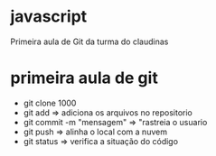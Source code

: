 # javascript
Primeira aula de Git da turma do claudinas

# primeira aula de git

- git clone 1000 <caminho do repositorio>
- git add  => adiciona os arquivos no repositorio
- git commit -m "mensagem" => "rastreia o usuario
- git push => alinha o local com a nuvem
- git status => verifica a situação do código